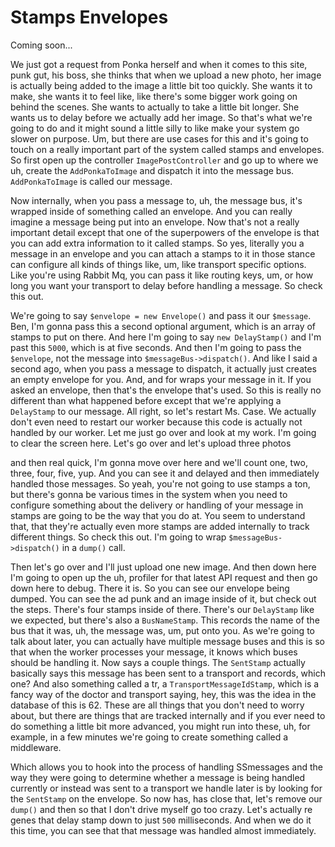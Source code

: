 # Stamps Envelopes

Coming soon...

We just got a request from Ponka herself and when it comes to this site, punk gut,
his boss, she thinks that when we upload a new photo, her image is actually being
added to the image a little bit too quickly. She wants it to make, she wants it to
feel like, like there's some bigger work going on behind the scenes. She wants to
actually to take a little bit longer. She wants us to delay before we actually add
her image. So that's what we're going to do and it might sound a little silly to like
make your system go slower on purpose. Um, but there are use cases for this and it's
going to touch on a really important part of the system called stamps and envelopes.
So first open up the controller `ImagePostController` and go up to where we uh,
create the `AddPonkaToImage` and dispatch it into the message bus. `AddPonkaToImage`
is called our message.

Now internally, when you pass a message to, uh, the message bus, it's wrapped inside
of something called an envelope. And you can really imagine a message being put into
an envelope. Now that's not a really important detail except that one of the
superpowers of the envelope is that you can add extra information to it called
stamps. So yes, literally you a message in an envelope and you can attach a stamps to
it in those stance can configure all kinds of things like, um, like transport
specific options. Like you're using Rabbit Mq, you can pass it like routing keys, um,
or how long you want your transport to delay before handling a message. So check this
out.

We're going to say `$envelope = new Envelope()` and pass it our `$message`. Ben, I'm gonna
pass this a second optional argument, which is an array of stamps to put on there.
And here I'm going to say `new DelayStamp()` and I'm past this `5000`, which is at five
seconds. And then I'm going to pass the `$envelope`, not the message into 
`$messageBus->dispatch()`. And like I said a second ago, when you pass a message to dispatch, it
actually just creates an empty envelope for you. And, and for wraps your message in
it. If you asked an envelope, then that's the envelope that's used. So this is really
no different than what happened before except that we're applying a `DelayStamp` to
our message. All right, so let's restart Ms. Case. We actually don't even need to
restart our worker because this code is actually not handled by our worker. Let me
just go over and look at my work. I'm going to clear the screen here. Let's go over
and let's upload three photos

and then real quick, I'm gonna move over here and we'll count one, two, three, four,
five, yup. And you can see it and delayed and then immediately handled those
messages. So yeah, you're not going to use stamps a ton, but there's gonna be various
times in the system when you need to configure something about the delivery or
handling of your message in stamps are going to be the way that you do at. You seem
to understand that, that they're actually even more stamps are added internally to
track different things. So check this out. I'm going to wrap `$messageBus->dispatch()`
in a `dump()` call.

Then let's go over and I'll just upload one new image. And then down here I'm going
to open up the uh, profiler for that latest API request and then go down here to
debug. There it is. So you can see our envelope being dumped. You can see the ad punk
and an image inside of it, but check out the steps. There's four stamps inside of
there. There's our `DelayStamp` like we expected, but there's also a `BusNameStamp`.
This records the name of the bus that it was, uh, the message was, um, put onto you.
As we're going to talk about later, you can actually have multiple message buses and
this is so that when the worker processes your message, it knows which buses should
be handling it. Now says a couple things. The `SentStamp` actually basically says this
message has been sent to a transport and records, which one? And also something
called a tr, a `TransportMessageIdStamp`, which is a fancy way of the doctor and
transport saying, hey, this was the idea in the database of this is 62. These are all
things that you don't need to worry about, but there are things that are tracked
internally and if you ever need to do something a little bit more advanced, you might
run into these, uh, for example, in a few minutes we're going to create something
called a middleware.

Which allows you to hook into the process of handling SSmessages and the way they were
going to determine whether a message is being handled currently or instead was sent
to a transport we handle later is by looking for the `SentStamp` on the
envelope. So now has, has close that, let's remove our `dump()` and then so that I don't
drive myself go too crazy. Let's actually re genes that delay stamp down to just `500`
milliseconds. And when we do it this time, you can see that that message was handled
almost immediately.
